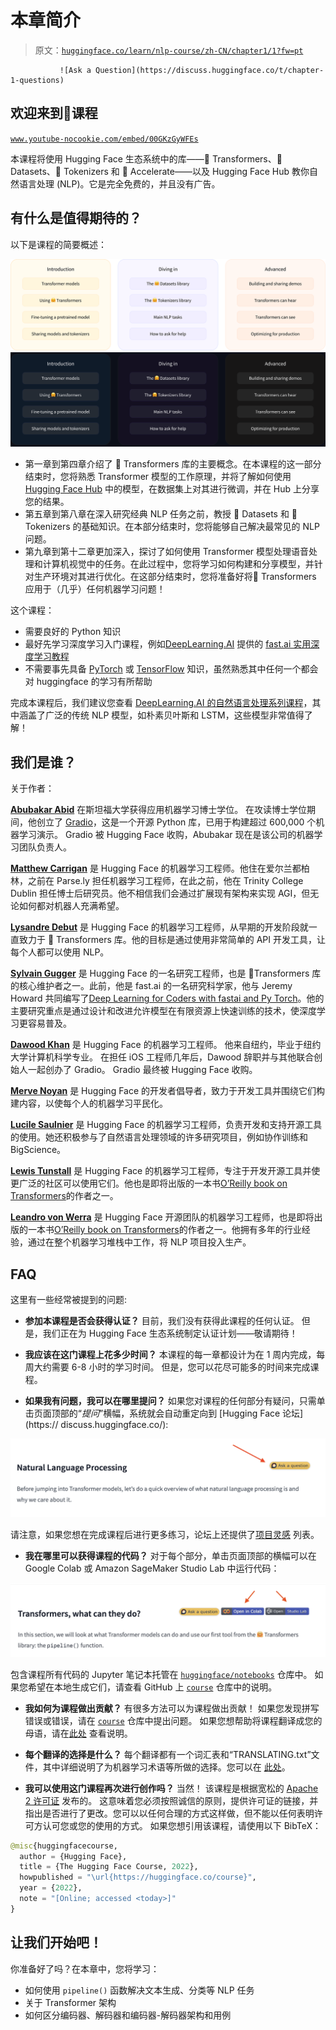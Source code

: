 # 本章简介

> 原文：[`huggingface.co/learn/nlp-course/zh-CN/chapter1/1?fw=pt`](https://huggingface.co/learn/nlp-course/zh-CN/chapter1/1?fw=pt)

               ![Ask a Question](https://discuss.huggingface.co/t/chapter-1-questions)

## 欢迎来到🤗课程

[`www.youtube-nocookie.com/embed/00GKzGyWFEs`](https://www.youtube-nocookie.com/embed/00GKzGyWFEs)

本课程将使用 Hugging Face 生态系统中的库——🤗 Transformers、🤗 Datasets、🤗 Tokenizers 和 🤗 Accelerate——以及 Hugging Face Hub 教你自然语言处理 (NLP)。它是完全免费的，并且没有广告。

## 有什么是值得期待的？

以下是课程的简要概述：

![Brief overview of the chapters of the course.](img/a897307d4ef8228486c5e4f823a2f267.png) ![Brief overview of the chapters of the course.](img/97837272e8eab975c03273b7eb2e0ee7.png)

*   第一章到第四章介绍了 🤗 Transformers 库的主要概念。在本课程的这一部分结束时，您将熟悉 Transformer 模型的工作原理，并将了解如何使用 [Hugging Face Hub](https://huggingface.co/models) 中的模型，在数据集上对其进行微调，并在 Hub 上分享您的结果。
*   第五章到第八章在深入研究经典 NLP 任务之前，教授 🤗 Datasets 和 🤗 Tokenizers 的基础知识。在本部分结束时，您将能够自己解决最常见的 NLP 问题。
*   第九章到第十二章更加深入，探讨了如何使用 Transformer 模型处理语音处理和计算机视觉中的任务。在此过程中，您将学习如何构建和分享模型，并针对生产环境对其进行优化。在这部分结束时，您将准备好将🤗 Transformers 应用于（几乎）任何机器学习问题！

这个课程：

*   需要良好的 Python 知识
*   最好先学习深度学习入门课程，例如[DeepLearning.AI](https://www.deeplearning.ai/) 提供的 [fast.ai 实用深度学习教程](https://course.fast.ai/)
*   不需要事先具备 [PyTorch](https://pytorch.org/) 或 [TensorFlow](https://www.tensorflow.org/) 知识，虽然熟悉其中任何一个都会对 huggingface 的学习有所帮助

完成本课程后，我们建议您查看 [DeepLearning.AI 的自然语言处理系列课程](https://www.coursera.org/specializations/natural-language-processing?utm_source=deeplearning-ai&utm_medium=institutions&utm_campaign=20211011-nlp-2-hugging_face-page-nlp-refresh)，其中涵盖了广泛的传统 NLP 模型，如朴素贝叶斯和 LSTM，这些模型非常值得了解！

## 我们是谁？

关于作者：

[**Abubakar Abid**](https://huggingface.co/abidlabs) 在斯坦福大学获得应用机器学习博士学位。 在攻读博士学位期间，他创立了 [Gradio](https://github.com/gradio-app/gradio)，这是一个开源 Python 库，已用于构建超过 600,000 个机器学习演示。 Gradio 被 Hugging Face 收购，Abubakar 现在是该公司的机器学习团队负责人。

[**Matthew Carrigan**](https://huggingface.co/Rocketknight1) 是 Hugging Face 的机器学习工程师。他住在爱尔兰都柏林，之前在 Parse.ly 担任机器学习工程师，在此之前，他在 Trinity College Dublin 担任博士后研究员。他不相信我们会通过扩展现有架构来实现 AGI，但无论如何都对机器人充满希望。

[**Lysandre Debut**](https://huggingface.co/lysandre) 是 Hugging Face 的机器学习工程师，从早期的开发阶段就一直致力于 🤗 Transformers 库。他的目标是通过使用非常简单的 API 开发工具，让每个人都可以使用 NLP。

[**Sylvain Gugger**](https://huggingface.co/sgugger) 是 Hugging Face 的一名研究工程师，也是 🤗Transformers 库的核心维护者之一。此前，他是 fast.ai 的一名研究科学家，他与 Jeremy Howard 共同编写了[Deep Learning for Coders with fastai and Py Torch](https://learning.oreilly.com/library/view/deep-learning-for/9781492045519/)。他的主要研究重点是通过设计和改进允许模型在有限资源上快速训练的技术，使深度学习更容易普及。

[**Dawood Khan**](https://huggingface.co/dawoodkhan82) 是 Hugging Face 的机器学习工程师。 他来自纽约，毕业于纽约大学计算机科学专业。 在担任 iOS 工程师几年后，Dawood 辞职并与其他联合创始人一起创办了 Gradio。 Gradio 最终被 Hugging Face 收购。

[**Merve Noyan**](https://huggingface.co/sgugger) 是 Hugging Face 的开发者倡导者，致力于开发工具并围绕它们构建内容，以使每个人的机器学习平民化。

[**Lucile Saulnier**](https://huggingface.co/SaulLu) 是 Hugging Face 的机器学习工程师，负责开发和支持开源工具的使用。她还积极参与了自然语言处理领域的许多研究项目，例如协作训练和 BigScience。

[**Lewis Tunstall**](https://huggingface.co/lewtun) 是 Hugging Face 的机器学习工程师，专注于开发开源工具并使更广泛的社区可以使用它们。他也是即将出版的一本书[O’Reilly book on Transformers](https://www.oreilly.com/library/view/natural-language-processing/9781098136789/)的作者之一。

[**Leandro von Werra**](https://huggingface.co/lvwerra) 是 Hugging Face 开源团队的机器学习工程师，也是即将出版的一本书[O’Reilly book on Transformers](https://www.oreilly.com/library/view/natural-language-processing/9781098136789/)的作者之一。他拥有多年的行业经验，通过在整个机器学习堆栈中工作，将 NLP 项目投入生产。

## FAQ

这里有一些经常被提到的问题:

*   **参加本课程是否会获得认证？** 目前，我们没有获得此课程的任何认证。 但是，我们正在为 Hugging Face 生态系统制定认证计划——敬请期待！

*   **我应该在这门课程上花多少时间？** 本课程的每一章都设计为在 1 周内完成，每周大约需要 6-8 小时的学习时间。 但是，您可以花尽可能多的时间来完成课程。

*   **如果我有问题，我可以在哪里提问？** 如果您对课程的任何部分有疑问，只需单击页面顶部的“*提问*”横幅，系统就会自动重定向到 [Hugging Face 论坛](https:// discuss.huggingface.co/):

![拥抱脸论坛链接](img/e60be131a39a0e0990f1259ddc5c4041.png)

请注意，如果您想在完成课程后进行更多练习，论坛上还提供了[项目灵感](https://discuss.huggingface.co/c/course/course-event/25) 列表。

*   **我在哪里可以获得课程的代码？** 对于每个部分，单击页面顶部的横幅可以在 Google Colab 或 Amazon SageMaker Studio Lab 中运行代码：

![拥抱脸课程笔记本链接](img/07707012234ad3fceb7c6607d07684a5.png)

包含课程所有代码的 Jupyter 笔记本托管在 [`huggingface/notebooks`](https://github.com/huggingface/notebooks) 仓库中。 如果您希望在本地生成它们，请查看 GitHub 上 [`course`](https://github.com/huggingface/course#-jupyter-notebooks) 仓库中的说明。

*   **我如何为课程做出贡献？** 有很多方法可以为课程做出贡献！ 如果您发现拼写错误或错误，请在 [`course`](https://github.com/huggingface/course) 仓库中提出问题。 如果您想帮助将课程翻译成您的母语，请在[此处](https://github.com/huggingface/course#translating-the-course-into-your-language) 查看说明。

*   **每个翻译的选择是什么？** 每个翻译都有一个词汇表和“TRANSLATING.txt”文件，其中详细说明了为机器学习术语等所做的选择。您可以在 [此处](https://github.com/huggingface/course/blob/main/chapters/de/TRANSLATING.txt)。

*   **我可以使用这门课程再次进行创作吗？** 当然！ 该课程是根据宽松的 [Apache 2 许可证](https://www.apache.org/licenses/LICENSE-2.0.html) 发布的。 这意味着您必须按照诚信的原则，提供许可证的链接，并指出是否进行了更改。您可以以任何合理的方式这样做，但不能以任何表明许可方认可您或您的使用的方式。 如果您想引用该课程，请使用以下 BibTeX：

```py
@misc{huggingfacecourse,
  author = {Hugging Face},
  title = {The Hugging Face Course, 2022},
  howpublished = "\url{https://huggingface.co/course}",
  year = {2022},
  note = "[Online; accessed <today>]"
}
```

## 让我们开始吧！

你准备好了吗？在本章中，您将学习：

*   如何使用 `pipeline()` 函数解决文本生成、分类等 NLP 任务
*   关于 Transformer 架构
*   如何区分编码器、解码器和编码器-解码器架构和用例